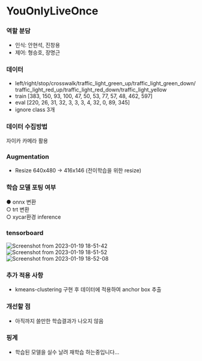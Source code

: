 # YouOnlyLiveOnce
### 역할 분담
- 인식: 안현석, 진창용
- 제어: 형승호, 장명근

### 데이터
- left/right/stop/crosswalk/traffic_light_green_up/traffic_light_green_down/traffic_light_red_up/traffic_light_red_down/traffic_light_yellow  
- train [383, 150, 93, 100, 47, 50, 53, 77, 57, 48, 462, 597]  
- eval [220, 26, 31, 32, 3, 3, 3, 4, 32, 0, 89, 345]  
- ignore class 3개

### 데이터 수집방법
자이카 카메라 활용

### Augmentation
- Resize 640x480 -> 416x146 (전이학습을 위한 resize)

### 학습 모델 포팅 여부
● onnx 변환  
○ trt 변환  
○ xycar환경 inference

### tensorboard
![Screenshot from 2023-01-19 18-51-42](https://user-images.githubusercontent.com/42567320/213411226-4e241cad-c571-4baa-bc8a-20ab2f431ff3.png)
![Screenshot from 2023-01-19 18-51-52](https://user-images.githubusercontent.com/42567320/213411245-d16be4d7-3dd6-467a-9e18-d9afec2ef95e.png)
![Screenshot from 2023-01-19 18-52-08](https://user-images.githubusercontent.com/42567320/213411261-8cad543a-5b72-4054-92f2-f95b4a63378d.png)

### 추가 적용 사항
- kmeans-clustering 구현 후 데이터에 적용하여 anchor box 추출

### 개선할 점
- 아직까지 쓸만한 학습결과가 나오지 않음

### 핑계
- 학습된 모델을 실수 날려 재학습 하는중입니다...
